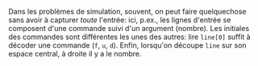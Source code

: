 Dans les problèmes de simulation, souvent, on peut faire quelquechose sans avoir à capturer *toute* l'entrée: ici, p.ex., les lignes d'entrée se composent d'une commande suivi d'un argument (nombre). Les initiales des commandes sont différentes les unes des autres: lire `line[0]` suffit à décoder une commande (`f`, `u`, `d`). Enfin, lorsqu'on découpe `line` sur son espace central, à droite il y a le nombre. 
